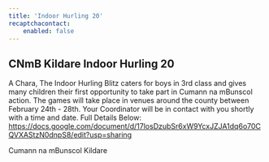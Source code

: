 ```yaml
---
title: 'Indoor Hurling 20'
recaptchacontact:
    enabled: false
---
```


## CNmB Kildare Indoor Hurling 20

A Chara,
The Indoor Hurling Blitz caters for boys in 3rd class and gives many children their first opportunity to take part in Cumann na mBunscol action. The games will take place in venues around the county between February 24th - 28th.  Your Coordinator will be in contact with you shortly with a time and date.
Full Details Below:
https://docs.google.com/document/d/17losDzubSr6xW9YcxJZJA1dq6o70CQVXAStzN0dnpS8/edit?usp=sharing

Cumann na mBunscol Kildare